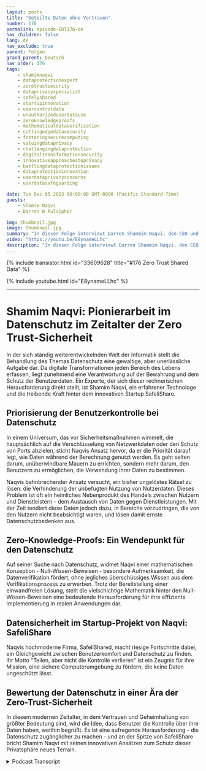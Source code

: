 ```yaml
---
layout: posts
title: "Geteilte Daten ohne Vertrauen"
number: 176
permalink: episode-EDT176-de
has_children: false
lang: de
nav_exclude: true
parent: Folgen
grand_parent: Deutsch
nav_order: 176
tags:
    - shamimnaqvi
    - dataprotectionexpert
    - zerotrustsecurity
    - dataprivacyspecialist
    - safelyshared
    - startupinnovation
    - usercontroldata
    - unauthorizeduserdatause
    - zeroknowledgeproofs
    - mathematicaldataverification
    - cuttingedgedatasecurity
    - fosteringsecurecomputing
    - valuingdataprivacy
    - challengingdataprotection
    - digitaltransformationsecurity
    - innovativeapproachestoprivacy
    - battlingdataprotectionissues
    - dataprotectioninnovation
    - userdataprivacyconcerns
    - userdatasafeguarding

date: Tue Dec 05 2023 00:00:00 GMT-0800 (Pacific Standard Time)
guests:
    - Shamim Naqvi
    - Darren W Pulsipher

img: thumbnail.jpg
image: thumbnail.jpg
summary: "In dieser Folge interviewt Darren Shammim Naqvi, den CEO und Gründer von SafelyShare, über das Management und die Sicherung von Daten in gemeinsamen und kollaborativen Umgebungen mit Hilfe des Zero-Trust-Datenmodells."
video: "https://youtu.be/E8ynameLLhc"
description: "In dieser Folge interviewt Darren Shammim Naqvi, den CEO und Gründer von SafelyShare, über das Management und die Sicherung von Daten in gemeinsamen und kollaborativen Umgebungen mit Hilfe des Zero-Trust-Datenmodells."
---
```


<div>
{% include transistor.html id="33609628" title="#176 Zero Trust Shared Data" %}

{% include youtube.html id="E8ynameLLhc" %}
</div>

---

# Shamim Naqvi: Pionierarbeit im Datenschutz im Zeitalter der Zero Trust-Sicherheit

In der sich ständig weiterentwickelnden Welt der Informatik stellt die Behandlung des Themas Datenschutz eine gewaltige, aber unerlässliche Aufgabe dar. Da digitale Transformationen jeden Bereich des Lebens erfassen, liegt zunehmend eine Verantwortung auf der Bewahrung und dem Schutz der Benutzerdaten. Ein Experte, der sich dieser rechnerischen Herausforderung direkt stellt, ist Shamim Naqvi, ein erfahrener Technologe und die treibende Kraft hinter dem innovativen Startup SafeliShare.


## Priorisierung der Benutzerkontrolle bei Datenschutz

In einem Universum, das vor Sicherheitsmaßnahmen wimmelt, die hauptsächlich auf die Verschlüsselung von Netzwerkdaten oder den Schutz von Ports abzielen, sticht Naqvis Ansatz hervor, da er die Priorität darauf legt, wie Daten während der Berechnung genutzt werden. Es geht selten darum, unüberwindbare Mauern zu errichten, sondern mehr darum, den Benutzern zu ermöglichen, die Verwendung ihrer Daten zu bestimmen.

Naqvis bahnbrechender Ansatz versucht, ein bisher ungelöstes Rätsel zu lösen: die Verhinderung der unbefugten Nutzung von Nutzerdaten. Dieses Problem ist oft ein heimliches Nebenprodukt des Handels zwischen Nutzern und Dienstleistern - dem Austausch von Daten gegen Dienstleistungen. Mit der Zeit tendiert diese Daten jedoch dazu, in Bereiche vorzudringen, die von den Nutzern nicht beabsichtigt waren, und lösen damit ernste Datenschutzbedenken aus.

## Zero-Knowledge-Proofs: Ein Wendepunkt für den Datenschutz

Auf seiner Suche nach Datenschutz, widmet Naqvi einer mathematischen Konzeption - Null-Wissen-Beweisen - besondere Aufmerksamkeit, die Datenverifikation fördert, ohne jegliches überschüssiges Wissen aus dem Verifikationsprozess zu erwerben. Trotz der Bereitstellung einer einwandfreien Lösung, stellt die vielschichtige Mathematik hinter den Null-Wissen-Beweisen eine bedeutende Herausforderung für ihre effiziente Implementierung in realen Anwendungen dar.

## Datensicherheit im Startup-Projekt von Naqvi: SafeliShare

Naqvis hochmoderne Firma, SafeliShared, macht riesige Fortschritte dabei, ein Gleichgewicht zwischen Benutzerkomfort und Datenschutz zu finden. Ihr Motto "Teilen, aber nicht die Kontrolle verlieren" ist ein Zeugnis für ihre Mission, eine sichere Computerumgebung zu fördern, die keine Daten ungeschützt lässt.

## Bewertung der Datenschutz in einer Ära der Zero-Trust-Sicherheit

In diesem modernen Zeitalter, in dem Vertrauen und Geheimhaltung von größter Bedeutung sind, wird die Idee, dass Benutzer die Kontrolle über ihre Daten haben, weithin begrüßt. Es ist eine aufregende Herausforderung - die Datenschutz zugänglicher zu machen - und an der Spitze von SafeliShare bricht Shamim Naqvi mit seinen innovativen Ansätzen zum Schutz dieser Privatsphäre neues Terrain.



<details>
<summary> Podcast Transcript </summary>

<p></p>

</details>
